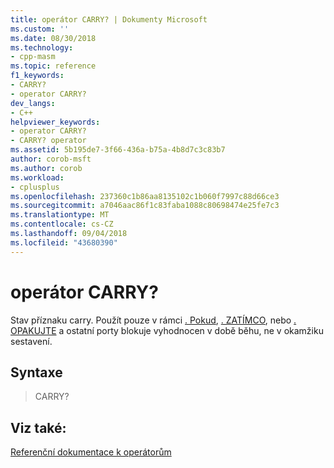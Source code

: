 ```yaml
---
title: operátor CARRY? | Dokumenty Microsoft
ms.custom: ''
ms.date: 08/30/2018
ms.technology:
- cpp-masm
ms.topic: reference
f1_keywords:
- CARRY?
- operator CARRY?
dev_langs:
- C++
helpviewer_keywords:
- operator CARRY?
- CARRY? operator
ms.assetid: 5b195de7-3f66-436a-b75a-4b8d7c3c83b7
author: corob-msft
ms.author: corob
ms.workload:
- cplusplus
ms.openlocfilehash: 237360c1b86aa8135102c1b060f7997c88d66ce3
ms.sourcegitcommit: a7046aac86f1c83faba1088c80698474e25fe7c3
ms.translationtype: MT
ms.contentlocale: cs-CZ
ms.lasthandoff: 09/04/2018
ms.locfileid: "43680390"
---
```

# <a name="operator-carry"></a>operátor CARRY?

Stav příznaku carry. Použít pouze v rámci [. Pokud](../../assembler/masm/dot-if.md), [. ZATÍMCO](../../assembler/masm/dot-while.md), nebo [. OPAKUJTE](../../assembler/masm/dot-repeat.md) a ostatní porty blokuje vyhodnocen v době běhu, ne v okamžiku sestavení.

## <a name="syntax"></a>Syntaxe

> CARRY?

## <a name="see-also"></a>Viz také:

[Referenční dokumentace k operátorům](../../assembler/masm/operators-reference.md)<br/>